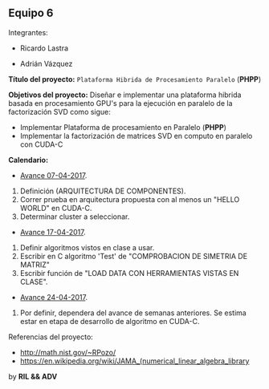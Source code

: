 ## Equipo 6

Integrantes:

* Ricardo Lastra

* Adrián Vázquez

__Título del proyecto:__ `Plataforma Hibrida de Procesamiento Paralelo` (**PHPP**) 

__Objetivos del proyecto:__ Diseñar e implementar una plataforma hibrida basada en procesamiento GPU's para la ejecución en paralelo de la factorización SVD como sigue:

* Implementar Plataforma de procesamiento en Paralelo (**PHPP**)
* Implementar la factorización de matrices SVD en computo en paralelo con CUDA-C

__Calendario:__ 

* [Avance 07-04-2017](equipo_6/avance_07_04_2017).
1. Definición (ARQUITECTURA DE COMPONENTES).
2. Correr prueba en arquitectura propuesta con al menos un  "HELLO WORLD" en CUDA-C.
3. Determinar cluster a seleccionar.

* [Avance 17-04-2017](equipo_6/avance_17_04_2017).
1. Definir algoritmos vistos en clase a usar.
2. Escribir en C algoritmo 'Test'  de "COMPROBACION DE SIMETRIA DE MATRIZ"
3. Escribir función de "LOAD DATA CON HERRAMIENTAS VISTAS EN CLASE".

* [Avance 24-04-2017](equipo_6/avance_24_04_2017).

1. Por definir, dependera del avance de semanas anteriores. Se estima estar en etapa de desarrollo de algoritmo en CUDA-C.

Referencias del proyecto:

* http://math.nist.gov/~RPozo/
* https://en.wikipedia.org/wiki/JAMA_(numerical_linear_algebra_library

by __RIL && ADV__
